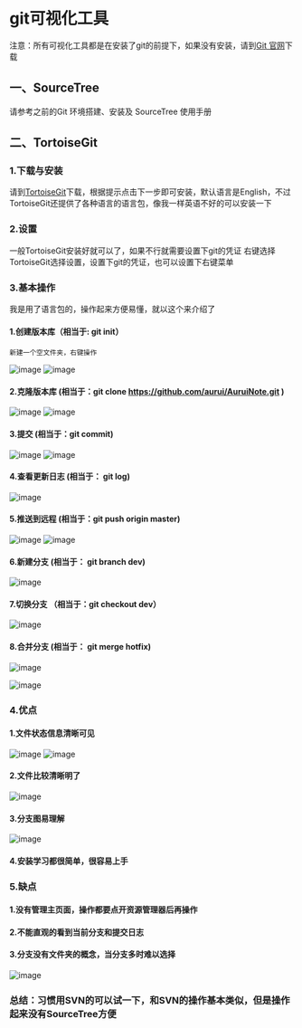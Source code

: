 # git可视化工具

注意：所有可视化工具都是在安装了git的前提下，如果没有安装，请到[Git 官网](https://git-scm.com)下载
## 一、SourceTree
请参考之前的Git 环境搭建、安装及 SourceTree 使用手册

## 二、TortoiseGit
### 1.下载与安装

请到[TortoiseGit](https://tortoisegit.org/download/)下载，根据提示点击下一步即可安装，默认语言是English，不过TortoiseGit还提供了各种语言的语言包，像我一样英语不好的可以安装一下

### 2.设置
一般TortoiseGit安装好就可以了，如果不行就需要设置下git的凭证
右键选择TortoiseGit选择设置，设置下git的凭证，也可以设置下右键菜单

### 3.基本操作
我是用了语言包的，操作起来方便易懂，就以这个来介绍了
#### 1.创建版本库（相当于: git init）
    新建一个空文件夹，右键操作
![image](https://raw.githubusercontent.com/aurui/AuruiNote/master/images/01.png)
![image](https://github.com/aurui/AuruiNote/blob/master/images/%E6%96%B0%E5%BB%BA%E7%89%88%E6%9C%AC%E5%BA%93.png?raw=true)
    
#### 2.克隆版本库 (相当于：git clone https://github.com/aurui/AuruiNote.git )
![image](https://github.com/aurui/AuruiNote/blob/master/images/%E5%85%8B%E9%9A%86%E7%89%88%E6%9C%AC%E5%BA%93.png?raw=true)
![image](https://github.com/aurui/AuruiNote/blob/master/images/%E5%85%8B%E9%9A%86%E9%A1%B9%E7%9B%AE.png?raw=true)
    
#### 3.提交 (相当于：git commit)
![image](https://github.com/aurui/AuruiNote/blob/master/images/%E6%8F%90%E4%BA%A4.png?raw=true)
![image](https://github.com/aurui/AuruiNote/blob/master/images/%E6%8F%90%E4%BA%A4%E5%90%8E%E7%9A%84%E7%8A%B6%E6%80%81.png?raw=true)

#### 4.查看更新日志 (相当于： git log)
![image](https://github.com/aurui/AuruiNote/blob/master/images/%E6%8F%90%E4%BA%A4%E6%97%A5%E5%BF%97.png?raw=true)

#### 5.推送到远程 (相当于：git push origin master)
![image](https://github.com/aurui/AuruiNote/blob/master/images/%E6%8E%A8%E9%80%81%E5%88%B0%E8%BF%9C%E7%A8%8B%20(1).png?raw=true)
![image](https://github.com/aurui/AuruiNote/blob/master/images/%E6%8E%A8%E9%80%81%E5%88%B0%E8%BF%9C%E7%A8%8B%20(2).png?raw=true)
    
#### 6.新建分支 (相当于： git branch dev)
![image](https://github.com/aurui/AuruiNote/blob/master/images/%E6%96%B0%E5%BB%BA%E5%88%86%E6%94%AF.png?raw=true)
    
#### 7.切换分支 （相当于：git checkout dev）
![image](https://github.com/aurui/AuruiNote/blob/master/images/%E5%88%87%E6%8D%A2%E5%88%86%E6%94%AF.png?raw=true)
    
#### 8.合并分支 (相当于： git merge hotfix)
![image](https://github.com/aurui/AuruiNote/blob/master/images/%E5%90%88%E5%B9%B6%E5%88%86%E6%94%AF.png?raw=true)
    
![image](https://github.com/aurui/AuruiNote/blob/master/images/%E5%90%88%E5%B9%B6%E5%88%86%E6%94%AF%20(2).png?raw=true)

### 4.优点
#### 1.文件状态信息清晰可见
![image](https://github.com/aurui/AuruiNote/blob/master/images/%E6%96%87%E4%BB%B6%E7%8A%B6%E6%80%81.png?raw=true)
![image](https://github.com/aurui/AuruiNote/blob/master/images/%E5%9B%BE%E6%A0%87.png?raw=true)

#### 2.文件比较清晰明了
![image](https://github.com/aurui/AuruiNote/blob/master/images/%E5%86%B2%E7%AA%81.png?raw=true)

#### 3.分支图易理解
![image](https://github.com/aurui/AuruiNote/blob/master/images/%E5%88%86%E6%94%AF%E5%9B%BE%20(1).png?raw=true)

#### 4.安装学习都很简单，很容易上手

### 5.缺点
#### 1.没有管理主页面，操作都要点开资源管理器后再操作

#### 2.不能直观的看到当前分支和提交日志

#### 3.分支没有文件夹的概念，当分支多时难以选择
![image](https://github.com/aurui/AuruiNote/blob/master/images/%E5%88%86%E6%94%AF%E9%80%89%E6%8B%A9.png?raw=true)

### 总结：习惯用SVN的可以试一下，和SVN的操作基本类似，但是操作起来没有SourceTree方便
